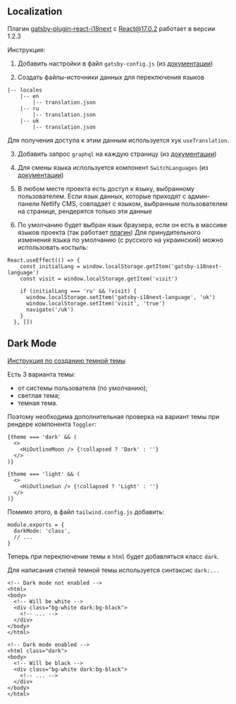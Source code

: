 ## Localization

Плагин
[gatsby-plugin-react-i18next](https://www.gatsbyjs.com/plugins/gatsby-plugin-react-i18next/?=i18next)
с React@17.0.2 работает в версии 1.2.3

Инструкция:

1. Добавить настройки в файл `gatsby-config.js` (из
   [документации](https://www.gatsbyjs.com/plugins/gatsby-plugin-react-i18next/?=i18next))

2. Создать файлы-источники данных для переключения языков

```
|-- locales
    |-- en
        |-- translation.json
    |-- ru
        |-- translation.json
    |-- uk
        |-- translation.json
```

Для получения доступа к этим данным используется хук `useTranslation`.

3. Добавить запрос `graphql` на каждую страницу (из
   [документации](https://www.gatsbyjs.com/plugins/gatsby-plugin-react-i18next/?=i18next))

4. Для смены языка используется компонент `SwitchLanguages` (из
   [документации](https://www.gatsbyjs.com/plugins/gatsby-plugin-react-i18next/?=i18next))

5. В любом месте проекта есть доступ к языку, выбранному пользователем. Если
   язык данных, которые приходят с админ-панели Netlify CMS, совпадает с языком,
   выбранным пользователем на странице, рендерятся только эти данные

6. По умолчанию будет выбран язык браузера, если он есть в массиве языков
   проекта (так работает
   [плагин](https://www.gatsbyjs.com/plugins/gatsby-plugin-react-i18next/?=i18next))
   Для принудительного изменения языка по умолчанию (с русского на украинский)
   можно использовать костыль:

```
React.useEffect(() => {
    const initialLang = window.localStorage.getItem('gatsby-i18next-language')
    const visit = window.localStorage.getItem('visit')

    if (initialLang === 'ru' && !visit) {
      window.localStorage.setItem('gatsby-i18next-language', 'uk')
      window.localStorage.setItem('visit', 'true')
      navigate('/uk')
    }
  }, [])
```

## Dark Mode

[Инструкция по созданию темной темы](https://javascript.plainenglish.io/how-to-add-dark-mode-in-a-gatsby-website-23df7289b220)

Есть 3 варианта темы:

- от системы пользователя (по умолчанию);
- светлая тема;
- темная тема.

Поэтому необходима дополнительная проверка на вариант темы при рендере
компонента `Toggler`:

```
{theme === 'dark' && (
  <>
    <HiOutlineMoon /> {!collapsed ? 'Dark' : ''}
  </>
)}

{theme === 'light' && (
  <>
    <HiOutlineSun /> {!collapsed ? 'Light' : ''}
  </>
)}
```

Помимо этого, в файл `tailwind.config.js` добавить:

```
module.exports = {
  darkMode: 'class',
  // ...
}
```

Теперь при переключении темы к `html` будет добавляться класс `dark`.

Для написания стилей темной темы используется синтаксис `dark:...`

```
<!-- Dark mode not enabled -->
<html>
<body>
  <!-- Will be white -->
  <div class="bg-white dark:bg-black">
    <!-- ... -->
  </div>
</body>
</html>

<!-- Dark mode enabled -->
<html class="dark">
<body>
  <!-- Will be black -->
  <div class="bg-white dark:bg-black">
    <!-- ... -->
  </div>
</body>
</html>
```

